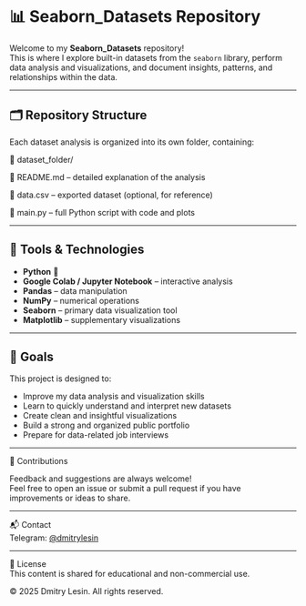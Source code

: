# 📊 Seaborn_Datasets Repository

Welcome to my **Seaborn_Datasets** repository!  
This is where I explore built-in datasets from the `seaborn` library, perform data analysis and visualizations, and document insights, patterns, and relationships within the data.

---

## 🗂 Repository Structure

Each dataset analysis is organized into its own folder, containing:

📁 dataset_folder/

📄 README.md – detailed explanation of the analysis

📄 data.csv – exported dataset (optional, for reference)

📄 main.py – full Python script with code and plots

---

## 🧰 Tools & Technologies

- **Python** 🐍  
- **Google Colab / Jupyter Notebook** – interactive analysis  
- **Pandas** – data manipulation  
- **NumPy** – numerical operations  
- **Seaborn** – primary data visualization tool  
- **Matplotlib** – supplementary visualizations

---

## 🎯 Goals

This project is designed to:

- Improve my data analysis and visualization skills  
- Learn to quickly understand and interpret new datasets  
- Create clean and insightful visualizations  
- Build a strong and organized public portfolio  
- Prepare for data-related job interviews

---

🤝 Contributions

Feedback and suggestions are always welcome!  
Feel free to open an issue or submit a pull request if you have improvements or ideas to share.

---

📬 Contact  
Telegram: [@dmitrylesin](https://t.me/dmitrylesin)

---

📄 License  
This content is shared for educational and non-commercial use.

© 2025 Dmitry Lesin. All rights reserved.
